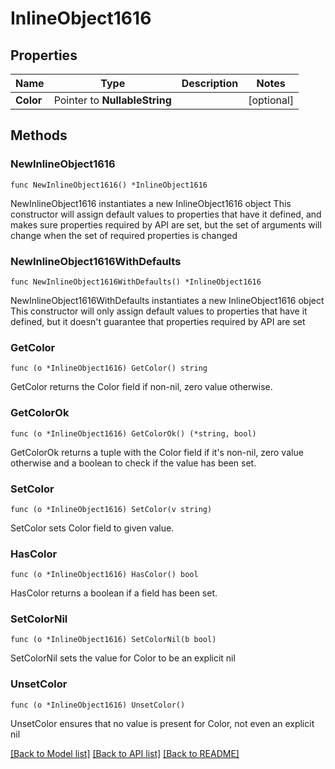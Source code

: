 # InlineObject1616

## Properties

Name | Type | Description | Notes
------------ | ------------- | ------------- | -------------
**Color** | Pointer to **NullableString** |  | [optional] 

## Methods

### NewInlineObject1616

`func NewInlineObject1616() *InlineObject1616`

NewInlineObject1616 instantiates a new InlineObject1616 object
This constructor will assign default values to properties that have it defined,
and makes sure properties required by API are set, but the set of arguments
will change when the set of required properties is changed

### NewInlineObject1616WithDefaults

`func NewInlineObject1616WithDefaults() *InlineObject1616`

NewInlineObject1616WithDefaults instantiates a new InlineObject1616 object
This constructor will only assign default values to properties that have it defined,
but it doesn't guarantee that properties required by API are set

### GetColor

`func (o *InlineObject1616) GetColor() string`

GetColor returns the Color field if non-nil, zero value otherwise.

### GetColorOk

`func (o *InlineObject1616) GetColorOk() (*string, bool)`

GetColorOk returns a tuple with the Color field if it's non-nil, zero value otherwise
and a boolean to check if the value has been set.

### SetColor

`func (o *InlineObject1616) SetColor(v string)`

SetColor sets Color field to given value.

### HasColor

`func (o *InlineObject1616) HasColor() bool`

HasColor returns a boolean if a field has been set.

### SetColorNil

`func (o *InlineObject1616) SetColorNil(b bool)`

 SetColorNil sets the value for Color to be an explicit nil

### UnsetColor
`func (o *InlineObject1616) UnsetColor()`

UnsetColor ensures that no value is present for Color, not even an explicit nil

[[Back to Model list]](../README.md#documentation-for-models) [[Back to API list]](../README.md#documentation-for-api-endpoints) [[Back to README]](../README.md)


